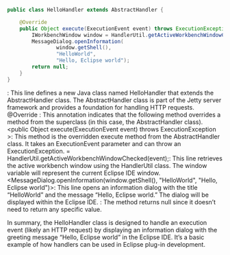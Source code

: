 

```java
public class HelloHandler extends AbstractHandler {

	@Override
	public Object execute(ExecutionEvent event) throws ExecutionException {
		IWorkbenchWindow window = HandlerUtil.getActiveWorkbenchWindowChecked(event);
		MessageDialog.openInformation(
				window.getShell(),
				"HelloWorld",
				"Hello, Eclipse world");
		return null;
	}
}
```

<public class HelloHandler extends AbstractHandler >: This line defines a new Java class named HelloHandler that extends the AbstractHandler class. The AbstractHandler class is part of the Jetty server framework and provides a foundation for handling HTTP requests.
@Override : This annotation indicates that the following method overrides a method from the superclass (in this case, the AbstractHandler class).
<public Object execute(ExecutionEvent event) throws ExecutionException >: This method is the overridden execute method from the AbstractHandler class. It takes an ExecutionEvent parameter and can throw an ExecutionException.
<IWorkbenchWindow window >= HandlerUtil.getActiveWorkbenchWindowChecked(event);: This line retrieves the active workbench window using the HandlerUtil class. The window variable will represent the current Eclipse IDE window.
<MessageDialog.openInformation(window.getShell(), "HelloWorld", "Hello, Eclipse world")>: This line opens an information dialog with the title “HelloWorld” and the message “Hello, Eclipse world.” The dialog will be displayed within the Eclipse IDE.
<return null>: The method returns null since it doesn’t need to return any specific value.

In summary, the HelloHandler class is designed to handle an execution event (likely an HTTP request) by displaying an information dialog with the greeting message “Hello, Eclipse world” in the Eclipse IDE. It’s a basic example of how handlers can be used in Eclipse plug-in development. 